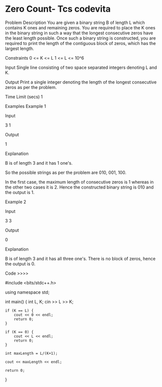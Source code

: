 # Zero Count- Tcs codevita
Problem Description
You are given a binary string B of length L which contains K ones and remaining zeros. You are required to place the K ones in the binary string in such a way that the longest consecutive zeros have the least length possible. Once such a binary string is constructed, you are required to print the length of the contiguous block of zeros, which has the largest length.

Constraints
0 <= K <= L
1 <= L <= 10^6

Input
Single line consisting of two space separated integers denoting L and K.

Output
Print a single integer denoting the length of the longest consecutive zeros as per the problem.

Time Limit (secs)
1

Examples
Example 1

Input

3 1

Output

1

Explanation

B is of length 3 and it has 1 one's.

So the possible strings as per the problem are 010, 001, 100.

In the first case, the maximum length of consecutive zeros is 1 whereas in the other two cases it is 2. Hence the constructed binary string is 010 and the output is 1.

Example 2

Input

3 3

Output

0

Explanation

B is of length 3 and it has all three one's. There is no block of zeros, hence the output is 0.

Code >>>>

#include <bits/stdc++.h>

using namespace std;

int main() {
    int L, K;
    cin >> L >> K;

    if (K == L) {
        cout << 0 << endl;
        return 0;
    }

    if (K == 0) {
        cout << L << endl;
        return 0;
    }

    int maxLength = L/(K+1);
    
    cout << maxLength << endl;

    return 0;
}



